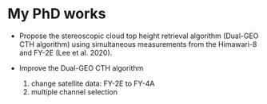 # My PhD works

- Propose the stereoscopic cloud top height retrieval algorithm (Dual-GEO CTH algorithm) 
  using simultaneous measurements from the Himawari-8 and FY-2E (Lee et al. 2020).

- Improve the Dual-GEO CTH algorithm
  1) change satellite data: FY-2E to FY-4A
  2) multiple channel selection

